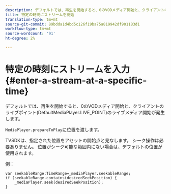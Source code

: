 ```yaml
---
description: デフォルトでは、再生を開始すると、0のVODメディア開始と、クライアントのライブポイント(DefaultMediaPlayer.LIVE_POINT)のライブメディア開始が発生します。
title: 特定の時間にストリームを開始
translation-type: tm+mt
source-git-commit: 89bdda1d4bd5c126f19ba75a819942df901183d1
workflow-type: tm+mt
source-wordcount: '91'
ht-degree: 2%

---
```



# 特定の時刻にストリームを入力{#enter-a-stream-at-a-specific-time}

デフォルトでは、再生を開始すると、0のVODメディア開始と、クライアントのライブポイント(DefaultMediaPlayer.LIVE_POINT)のライブメディア開始が発生します。

`MediaPlayer.prepareToPlay`に位置を渡します。

TVSDKは、指定された位置をアセットの開始点と見なします。 シーク操作は必要ありません。 位置がシーク可能な範囲内にない場合は、デフォルトの位置が使用されます。

例：

```
var seekableRange:TimeRange=_mediaPlayer.seekableRange; 
if (seekableRange.contains(desiredSeekPosition) { 
    _mediaPlayer.seek(desiredSeekPosition); 
}
```
